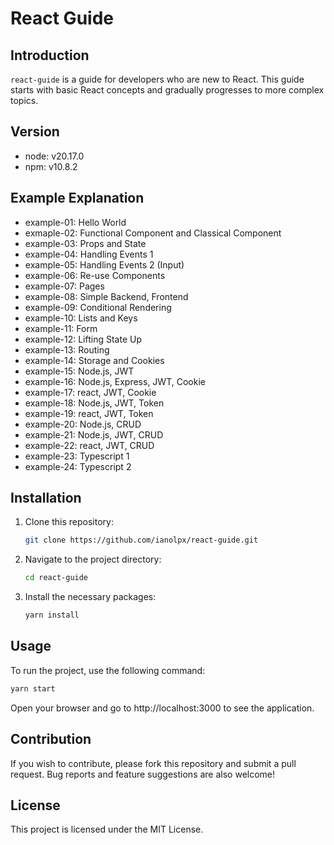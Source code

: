 # React Guide

## Introduction
`react-guide` is a guide for developers who are new to React. This guide starts with basic React concepts and gradually progresses to more complex topics.

## Version
- node: v20.17.0
- npm: v10.8.2

## Example Explanation
- example-01: Hello World
- exmaple-02: Functional Component and Classical Component
- example-03: Props and State
- example-04: Handling Events 1
- example-05: Handling Events 2 (Input)
- example-06: Re-use Components
- example-07: Pages
- example-08: Simple Backend, Frontend
- example-09: Conditional Rendering
- example-10: Lists and Keys
- example-11: Form
- example-12: Lifting State Up
- example-13: Routing
- example-14: Storage and Cookies
- example-15: Node.js, JWT
- example-16: Node.js, Express, JWT, Cookie
- example-17: react, JWT, Cookie
- example-18: Node.js, JWT, Token 
- example-19: react, JWT, Token
- example-20: Node.js, CRUD
- example-21: Node.js, JWT, CRUD
- example-22: react, JWT, CRUD
- example-23: Typescript 1
- example-24: Typescript 2


## Installation
1. Clone this repository:
    ```bash
    git clone https://github.com/ianolpx/react-guide.git
    ```
2. Navigate to the project directory:
    ```bash
    cd react-guide
    ```
3. Install the necessary packages:
    ```bash
    yarn install
    ```

## Usage
To run the project, use the following command:
```bash
yarn start
```

Open your browser and go to http://localhost:3000 to see the application.

## Contribution
If you wish to contribute, please fork this repository and submit a pull request. Bug reports and feature suggestions are also welcome!

## License
This project is licensed under the MIT License. 
